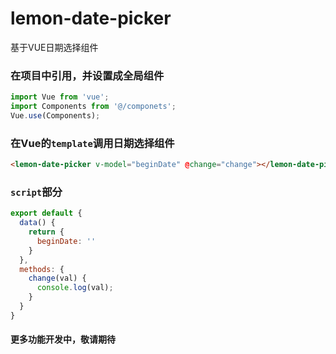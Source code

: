# lemon-date-picker
基于VUE日期选择组件

### 在项目中引用，并设置成全局组件
```js
import Vue from 'vue';
import Components from '@/componets';
Vue.use(Components);
```

### 在Vue的`template`调用日期选择组件
```html
<lemon-date-picker v-model="beginDate" @change="change"></lemon-date-picker>
```

### `script`部分
```js
export default {
  data() {
    return {
      beginDate: ''
    }
  },
  methods: {
    change(val) {
      console.log(val);
    }
  }
}
```

#### 更多功能开发中，敬请期待
